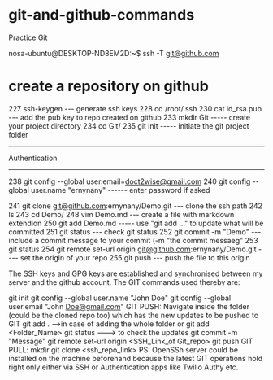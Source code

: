 # git-and-github-commands
Practice Git

 nosa-ubuntu@DESKTOP-ND8EM2D:~$ ssh -T git@github.com

# create a repository on github
  227  ssh-keygen  --- generate ssh keys
  228  cd /root/.ssh
  230  cat id_rsa.pub ---  add the pub key to repo created on github
  233  mkdir Git  ----- create your project directory
  234  cd Git/
  235  git init  ----- initiate the git project folder 
  

***********************************************************
Authentication
************************************************************
  238  git config --global user.email=doct2wise@gmail.com
  240  git config --global user.name "ernynany"  ------ enter password if asked
  
  
  241  git clone git@github.com:ernynany/Demo.git   --- clone the ssh path
  242  ls
  243  cd Demo/
  248  vim Demo.md  --- create a file with markdown extendion
  250  git add Demo.md  ----- use "git add <file>..." to update what will be committed
  251  git status    --- check git status
  252  git commit -m "Demo"  --- include a commit message to your commit (-m "the commit messaeg"
  253  git status
  254  git remote set-url origin git@github.com:ernynany/Demo.git   ---- set the origin of your repo
  255  git push  --- push the file to this origin
 

The SSH keys and GPG keys are established and synchronised between my server and the github account. The GIT commands used thereby are:

git init
git config --global user.name "John Doe"
git config --global user.email "John Doe@gmail.com"
GIT PUSH: Navigate inside the folder (could be the cloned repo too)
which has the new updates to be pushed to GIT git add . -->in case of adding the whole folder or 
git add <Folder_Name> git status ---> to check the updates git commit -m "Message"
git remote set-url origin <SSH_Link_of Git_repo> git push GIT PULL: 
mkdir git clone <ssh_repo_link> PS: OpenSSh server could be installed on the machine beforehand because the 
latest GIT operations hold right only either via SSH or Authentication apps like Twilio Authy etc.

